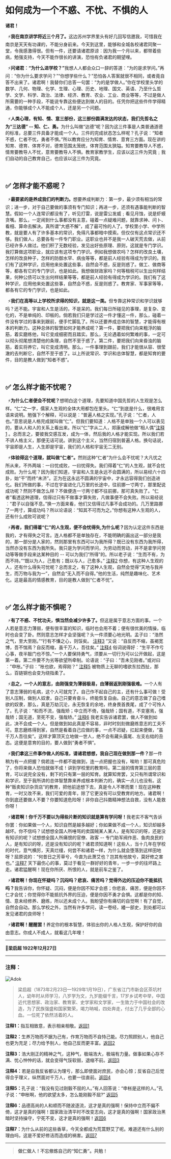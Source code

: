 # 如何成为一个不惑、不忧、不惧的人

**诸君！**

&nbsp; ⚡<strong>我在南京讲学将近三个月了。</strong>这边苏州学界里头有好几回写信邀我，可惜我在南京是天天有功课的，不能分身前来。今天到这里，能够和全城各校诸君同聚一堂，令我感激得很。但有一件，还要请诸君原谅︰因为我一个月以来，都带着些病，勉强支持，今天不能作很长的讲演，恐怕有负诸君的期望哩。

​&nbsp; ⚡<strong>问诸君︰“为什么进学校？”</strong>我想人人都会众口一辞的答道︰“为的是求学问。”再问︰”你为什么要求学问？”“你想学些什么？”恐怕各人答案就很不相同，或者竟自答不出来了。诸君啊！我替你们总答一句罢︰“为的是学做人。”你在学校里头学的数学、几何、物理、化学、生理、心理、历史、地理、国文、英语、乃至什么哲学、文学、科学、政治、法律、经济、教育、农业、工业、商业等等，不过是做人所需要的一种手段，不能说专靠这些便达到做人的目的。任凭你把这些件件学得精通，你能够成个人不能成个人，还是另一个问题。

​&nbsp; ⚡<strong>人类心理，有知、情、意三部份，这三部份圆满发达的状态，我们先哲名之为“三达德” -- 知、仁、勇。</strong>为什么叫做“达德”呢？因为这三件事是人类普通道德的标准，总要三件具备才能成一个人。三件的完成状态怎么样呢？孔子说︰“知者不惑，仁者不忧，勇者不惧。”所以教育应分为知育、情育、意育三方面。现在讲的知育、德育、体育不对，德育范围太笼统，体育范围太狭隘。知育要教导人不惑，情育要教导人不忧，意育要教导人不惧。教育家教学生，应该以这三件为究竟﹔我们自动的自己教育自己，也应该以这三件为究竟。

<br>

## ✅ 怎样才能不惑呢？

​&nbsp; ⚡<strong>最要紧的是养成我们的判断力。</strong>想要养成判断力︰第一步，最少须有相当的常识；进一步，对于自己要做的事须有专门知识；再进一步，还须有遇事能判断的智慧。假如一个人连常识都没有了，听见打雷，说是雷公发威﹔看见月蚀，说是虾蟆贪嘴。那么，一定闹到什么事都没有主意，碰着一点疑难问题，就靠求神、问卜、看相、算命去解决。真所谓“大惑不解”，成了最可怜的人了。学校里小学、中学所教，就是要人有了许多基本的常识，免得凡事都暗中摸索。但仅仅有这点常识还不够。我们做人，总要各有一件专门职业。这职业也并不是我一人破天荒去做，从前已经许多人做过。他们积了无数经验，发见出好些原理、原则，这就是专门学识。我打算做这项职业，就应该有这项专门学识。例如我想做农吗？怎样的改良土壤，怎样的改良种子，怎样的防御水罕、病虫等等，都是前人经验有得成为学识的。我们有了这种学识，应用他来处置这些事，自然会不惑，反是则惑了。做工、做商等等，都各有它的专门学识，也是如此。我想做财政家吗？何等租税可以生出何样结果，何种公债可以生出何样结果等等，都是前人经验有得成为学识的。我们有了这种学识，应用他来处置这些事，自然会不惑，反是则惑了。教育家、军事家等等，都各有它的专门学识，也是如此。

​&nbsp; ⚡<strong>我们在高等以上学校所求得的知识，就是这一类。</strong>但专靠这种常识和学识就够吗？还不能。宇宙和人生是活的，不是呆的。我们每日所碰见的事理，是复杂、变化的，不是单纯的、印板的。倘若我们只是学过这一件才懂这一件，那么，碰着一件没有学过的事来到跟前，便手忙脚乱了。所以还要养成总体的智慧，才能得有根本的判断力。这种总体的智慧如何才能养成呢？第一件，要把我们向来粗浮的脑筋，着实磨练他，叫它变成细密而且踏实。那么，无论遇着如何繁难的事，一定可以彻头彻尾想清楚他的条理，自然不至于惑了。第二件，要把我们向来昏浊的脑筋，着实将养它，叫它变成清明。那么，一件事理到跟前，我们才能很从容、很莹澈的去判断它，自然不至于惑了。以上所说常识、学识和总体智慧，都是知育的要件，目的是教人做到“知者不惑”。

<br>

## ✅ 怎么样才能不忧呢？

​&nbsp; ⚡<strong>为什么仁者便会不忧呢？</strong>想明白这个道理，先要知道中国先哲的人生观是怎么样。“仁”之一字，儒家人生观的全体大用都包在里头。“仁”到底是什么，很难用言语来说明。勉强下个解释，可以说是︰“普遍人格之实现。”孔子说︰“仁者，人也。”意思说是人格完成就叫做“仁”。但我们要知道︰人格不是单独一个人可以表见的，要从人和人的关系上看出来。所以“仁”字从二人，郑康成解他做“相人偶”[注释1](#注释1) <span id="返回1"></span>。总而言之，要彼我交感互发，成为一体，然后我的人格才能实现。所以我们若不讲人格主义，那便无话可说。讲到这个主义，当然归宿到普遍人格。换句话说，宇宙即是人生，人生即是宇宙，我们的人格和宇宙无二无别。

​&nbsp; ⚡<strong>体验得这个道理，就叫做“仁者”。</strong>然则这种“仁者”为什么会不忧呢？大凡忧之所从来，不外两端︰一曰忧成败，一曰忧得失。我们得着“仁”的人生观，就不会忧成败。为什么呢？因为我们知道，宇宙和人生是永远不会圆满的，所以易经六十四卦，始“干”而终“未济”。正为在这永远不圆满的宇宙中，才永远容得我们创造进化。我们所做的事，不过在宇宙进化几万里的长途中，往前挪一寸两寸，那里配说成功呢？然则不做怎么样？不做便连一寸两寸都不往前挪，那可真失败了。“仁者”看透这种道理，信得过只有不做事才算失败，凡做事便不会失败。所以易经说︰“君子以自强不息。”换一方面来看，他们又信得过凡事不会成功的。几万里路挪了一两寸，算成功吗？所以论语说︰“知其不可而为之。”你想有这种人生观的人，还有什么成败可说呢？

​&nbsp; ⚡<strong>再者，我们得着“仁”的人生观，便不会忧得失,为什么呢？</strong>因为认定这件东西是我的，才有得失之可言。连人格都不是单独存在，不能明确的画出这一部分是我的，那一部分是人家的，然则那里有东西可以为我所得？既已没有东西为我所得，当然亦没有东西为我所失。我只是为学问而学问，为劳动而劳动，并不是拿学问劳动等等做手段来达某种目的 -- 可以为我们“所得”的。所以老子说︰“生而不有，为而不持。”“既以为人，己愈有；既以与人，己愈多。” [注释2](#注释2) <span id="返回2"></span> 你想，有这种人生观的人，还有什么得失可忧呢？总而言之，有了这种人生观，自然会觉得“天地与我并生，而万物与我为一”，自然会“无入而不自得。”他的生活，纯然是趣味化、艺术化。这是最高的情感教育，目的是教人做到“仁者不忧”。

<br>

## ✅ 怎么样才能不惧呢？

​&nbsp; ⚡<strong>有了不惑、不忧功夫，惧当然会减少许多了。</strong>但这是属于意志方面的事。一个人若是意志力薄弱，便有很丰富的知识，临时也会用不着；便有很优美的情操，临时也会变了卦。然则意志怎样才会坚强呢？头一件须要心地光明。孟子曰︰“浩然之气，至大至刚。”“行有不慊之心，则馁矣。 [注释3](#注释3) <span id="返回3"></span> ”又说︰“自反而不缩，虽褐宽博，吾不惴焉？自反而缩，虽千万人，吾往矣。” [注释4](#注释4) <span id="返回4"></span> 俗词说得好︰“生平不作亏心事，夜半敲门也不惊。”一个人要保持勇气，须要从一切行为可以公开做起，这是第一着。第二件要不为劣等欲望所牵制。论语说︰“子曰︰”吾未见刚者。”或对曰︰”申枨。”子曰︰”枨也欲，焉得刚？” [注释5](#注释5) <span id="返回5"></span> 被物质上无聊的嗜欲东拉西扯，那么，百链钢也会变为绕指柔了。

​&nbsp; ⚡<strong>总之，一个人的意志，由刚强变为薄弱极易，由薄弱返到刚强极难。</strong>一个人有了意志薄弱的毛病，这个人可就完了。自己作不起自己的主，还有什么事可做！受别人压制，做别人奴隶，自己只要肯奋斗，终能恢复自由。自己的意志做了自己嗜欲的奴隶，那么，真是万劫沉沦，永无恢复的余地，终身畏首畏尾，成了个可怜人了。孔子说︰“和而不流，强哉矫；中立而不倚，强哉矫；国有道，不变塞焉，强哉矫；国无道，至死不变，强哉矫。” [注释6](#注释6) <span id="返回6"></span> 我老实告诉诸君罢，做人不做到如此，决不会成一个人。但是做到如此真是不容易，非时时刻刻做磨练意志的工夫不可。意志磨练得到家，自然是看着自己应做的事，一点不迟疑，扛起来便做，“虽千万人吾往矣”。这样才算顶天立地做一世人，绝不会有藏头露尾、左支右绌的丑态。这便是意育的目的，要人做到“勇者不惧”。

​&nbsp; ⚡<strong>我们拿这三件事作做人的标准，请诸君想想，我自己现在做到那一件？</strong>那一件稍为有一点把握？倘若连一件都不能做到，连一点把握也没有，唉哟！那可真危险了，你将来做人恐怕就做不成！讲到学校里的教育吗，第二层的情育第三层的意育，可以说完全没有，剩下的只有第一层的知育。就算知育罢，又只有所谓常识和和学识，至于我所讲的总体智慧靠来养成根本判断力的，确实一点儿也没有。这种“贩卖知识杂货店”的教育，把他前途想下去，真是令人不寒而栗！现在这种教育，一时又改不来，我们可爱的青年，除了它更没有可以受教育的地方。诸君啊！你到底还要做人不要？你要知道危险呀！非你自己抖擞精神想法自救，没有人能救你呀！

​&nbsp; ⚡<strong>诸君啊！你千万不要以为得些片断的知识就是算有学问呀！</strong>我老实不客气告诉你罢︰你如果做一个人，知识自然是越多越好；你如果做不成一个人，知识却越多越坏。你不信吗？试想想全国人所唾骂的卖国贼某人某人，是有知识的呀，还是没有知识的呢？试想想全国人所痛恨的官僚、政客 -- 专门助军阀作恶、鱼肉良民的人，是有知识的呀，还是没有知识的呢？诸君须知道啊！这些人，当十几年在学校的时代，意气横厉，天真烂缦，何尝不和诸君一样，为什么就会堕落到这样田地呀？屈原说的︰“何昔日之芳草兮，今直为此萧艾也？岂其有他故兮，莫好修之害也。” [注释7](#注释7) <span id="返回7"></span> 天下最伤心的事，莫过于看见一群好好的青年，一步一步的往坏路上走。诸君猛醒啊！现在你所厌、所恨的人，就是前车之鉴了。

​&nbsp; ⚡<strong>诸君啊！你现在怀疑吗？沉闷吗？悲哀、痛苦吗？觉得外边的压迫你不能抵抗吗？</strong>我告诉你，你怀疑、沉闷，便是你因不知才会惑；你悲哀、痛苦，便是你因不仁才会忧；你觉得你不能抵抗外界的压迫，便是你因不勇才会惧。这都是你的知、情、意未经修养、磨练，所以还未成个人。我盼望你有痛切的自觉啊！有了自觉，自然会自动。那么学校之外，当然有许多学问，读一卷经，繙一部史，到处都可以发见诸君的良师呀！

​&nbsp; ⚡<strong>诸君啊！醒醒罢！</strong>养定你的根本智慧，体验出你的人格人生观，保护好你的自由意志。你成人不成人，就看这几年哩！

---

🔅**梁启超 1922年12月27日**

---

### 注释：
![Adok](https://github.com/PM-Geeker-ORG/Adok/assets/143123392/0275456b-9926-46c4-8b44-871eb14e6dbe)

> 梁启超（1873年2月23日—1929年1月19日），广东省江门市新会区茶坑村人，幼年时从师学习，八岁学为文，九岁能缀千言，17岁乡试考中举，中国近代思想家、政治家、教育家、史学家和文学家，一生致力于中国社会的改造，为了民族强盛和国家繁荣，竭力呐喊，四处奔走，付出了几乎全部的心血。一位死了依然活着的人。

<span id="注释1"></span><strong>注释1：</strong>指互相致意，表示相亲相敬。[返回1](#返回1)

<span id="注释2"></span><strong>注释2：</strong>生养万物而不据为己有，作育万物而不自恃己能。尽力照顾别人，他自己也更为充足；尽力给予别人，他自己反而更丰富。[返回2](#返回2)

<span id="注释3"></span><strong>注释3：</strong>浩大刚正的精神之气，这种气，极端浩大，极端有力量。做事如果心存不满、忧心忡忡的话，就会变得气馁软弱，退缩不前。[返回3](#返回3)

<span id="注释4"></span><strong>注释4：</strong>若是自我反省都认为理亏，那么即使面对庶民，亦会心惊；反省自己后觉得合乎理义，纵然面对千万人，也要一往直前。[返回4](#返回4)

<span id="注释5"></span><strong>注释5：</strong>孔子说：“我没有见过刚毅不屈的人。”有人回答说：“申枨是这样的人。”孔子说：“申枨啊，他的欲望太多，怎么能刚毅不屈?” [返回5](#返回5)

<span id="注释6"></span><strong>注释6：</strong>品德高尚的人和顺而不随波逐流，这才是真的强啊！保持中立而不偏不倚，这才是真的强啊！国家政治清平时不改变志向，这才是真的强啊！国家政治黑暗时坚持操守，宁死不变，这才是真的强啊！[返回6](#返回6)

<span id="注释7"></span><strong>注释7：</strong>为什么从前的这些香草，今天全都成为荒蒿野艾了呢。难道还有什么别的理由吗，这是不爱好修洁而造成的祸害。[返回7](#返回7)

---

> **做仁做人！不忘修炼自己的“知仁勇”。共勉！**
